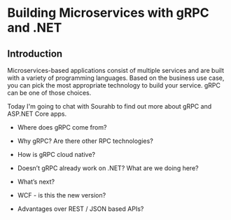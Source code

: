 # Building Microservices with gRPC and .NET

## Introduction

Microservices-based applications consist of multiple services and are built with a variety of programming languages. Based on the business use case, you can pick the most appropriate technology to build your service. gRPC can be one of those choices.

Today I'm going to chat with Sourahb to find out more about gRPC and ASP.NET Core apps.

* Where does gRPC come from?
* Why gRPC? Are there other RPC technologies?
* How is gRPC cloud native?
* Doesn’t gRPC already work on .NET? What are we doing here?
* What’s next?

* WCF - is this the new version?
* Advantages over REST / JSON based APIs?
